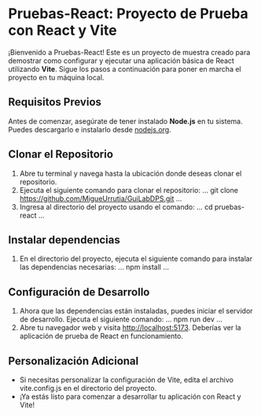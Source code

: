 # Pruebas-React: Proyecto de Prueba con React y Vite
¡Bienvenido a Pruebas-React! Este es un proyecto de muestra creado para demostrar como configurar y ejecutar una aplicación básica de React utilizando **Vite**. Sigue los pasos a continuación para poner en marcha el proyecto en tu máquina local.

## Requisitos Previos
Antes de comenzar, asegúrate de tener instalado **Node.js** en tu sistema. Puedes descargarlo e instalarlo desde [nodejs.org](https://node.js.org/).

## Clonar el Repositorio
1. Abre tu terminal y navega hasta la ubicación donde deseas clonar el repositorio.
2. Ejecuta el siguiente comando para clonar el repositorio:
...
git clone https://github.com/MigueUrrutia/GuiLabDPS.git
...
3. Ingresa al directorio del proyecto usando el comando:
...
cd pruebas-react
...

## Instalar dependencias
1. En el directorio del proyecto, ejecuta el siguiente comando para instalar las dependencias necesarias:
...
npm install
...

## Configuración de Desarrollo
1. Ahora que las dependencias están instaladas, puedes iniciar el servidor de desarrollo. Ejecuta el siguiente comando:
...
npm run dev
...
2. Abre tu navegador web y visita [http://localhost:5173](http://localhost:5173).
Deberías ver la aplicación de prueba de React en funcionamiento.

## Personalización Adicional
- Si necesitas personalizar la configuración de Vite, edita el archivo vite.config.js en el directorio del proyecto.
- ¡Ya estás listo para comenzar a desarrollar tu aplicación con React y Vite!

